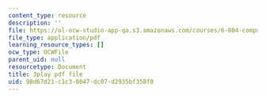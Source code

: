 ```yaml
---
content_type: resource
description: ''
file: https://ol-ocw-studio-app-qa.s3.amazonaws.com/courses/6-004-computation-structures-spring-2017/98d67d21c1c38047dc07d2935bf358f0_JuvrTQapI_k.pdf
file_type: application/pdf
learning_resource_types: []
ocw_type: OCWFile
parent_uid: null
resourcetype: Document
title: 3play pdf file
uid: 98d67d21-c1c3-8047-dc07-d2935bf358f0
---
```

